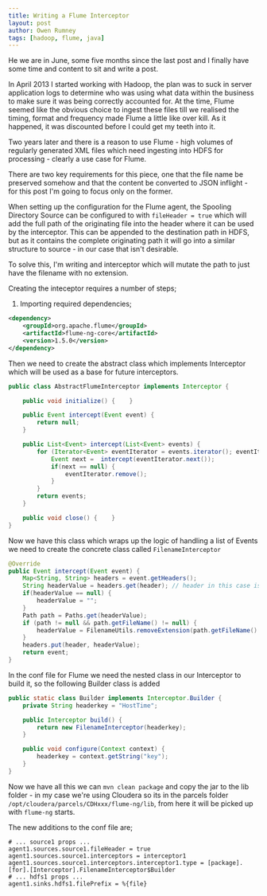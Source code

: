 ```yaml
---
title: Writing a Flume Interceptor
layout: post
author: Owen Rumney
tags: [hadoop, flume, java]
---
```


He we are in June, some five months since the last post and I finally have some time and content to sit and write a post.

In April 2013 I started working with Hadoop, the plan was to suck in server application logs to determine who was using what data within the business to make sure it was being correctly accounted for. At the time, Flume seemed like the obvious choice to ingest these files till we realised the timing, format and frequency made Flume a little like over kill. As it happened, it was discounted before I could get my teeth into it.

Two years later and there is a reason to use Flume - high volumes of regularly generated XML files which need ingesting into HDFS for processing - clearly a use case for Flume.

There are two key requirements for this piece, one that the file name be preserved somehow and that the content be converted to JSON inflight - for this post I'm going to focus only on the former.

When setting up the configuration for the Flume agent, the Spooling Directory Source can be configured to with `fileHeader = true` which will add the full path of the originating file into the header where it can be used by the interceptor. This can be appended to the destination path in HDFS, but as it contains the complete originating path it will go into a similar structure to source - in our case that isn't desirable.

To solve this, I'm writing and interceptor which will mutate the path to just have the filename with no extension.

Creating the inteceptor requires a number of steps;

1. Importing required dependencies;

```xml
<dependency>
    <groupId>org.apache.flume</groupId>
    <artifactId>flume-ng-core</artifactId>
    <version>1.5.0</version>
</dependency>
```

Then we need to create the abstract class which implements Interceptor which will be used as a base for future interceptors.

```java
public class AbstractFlumeInterceptor implements Interceptor {

    public void initialize() {    }

    public Event intercept(Event event) {
        return null;
    }

    public List<Event> intercept(List<Event> events) {
        for (Iterator<Event> eventIterator = events.iterator(); eventIterator.hasNext(); ) {
            Event next =  intercept(eventIterator.next());
            if(next == null) {
                eventIterator.remove();
            }
        }
        return events;
    }

    public void close() {    }
}
```

Now we have this class which wraps up the logic of handling a list of Events we need to create the concrete class called `FilenameInterceptor`

```java
@Override
public Event intercept(Event event) {
    Map<String, String> headers = event.getHeaders();
    String headerValue = headers.get(header); // header in this case is 'file' as per the config
    if(headerValue == null) {
        headerValue = "";
    }
    Path path = Paths.get(headerValue);
    if (path != null && path.getFileName() != null) {
        headerValue = FilenameUtils.removeExtension(path.getFileName().toString());
    }
    headers.put(header, headerValue);
    return event;
}
```

In the conf file for Flume we need the nested class in our Interceptor to build it, so the following Builder class is added

```java
public static class Builder implements Interceptor.Builder {
    private String headerkey = "HostTime";

    public Interceptor build() {
        return new FilenameInterceptor(headerkey);
    }

    public void configure(Context context) {
        headerkey = context.getString("key");
    }
}
```

Now we have all this we can `mvn clean package` and copy the jar to the lib folder - in my case we're using Cloudera so its in the parcels folder `/opt/cloudera/parcels/CDHxxx/flume-ng/lib`, from here it will be picked up with `flume-ng` starts.

The new additions to the conf file are;

```properties
# ... source1 props ...
agent1.sources.source1.fileHeader = true
agent1.sources.source1.interceptors = interceptor1
agent1.sources.source1.interceptors.interceptor1.type = [package].[for].[Interceptor].FilenameInterceptor$Builder
# ... hdfs1 props ...
agent1.sinks.hdfs1.filePrefix = %{file}
```
